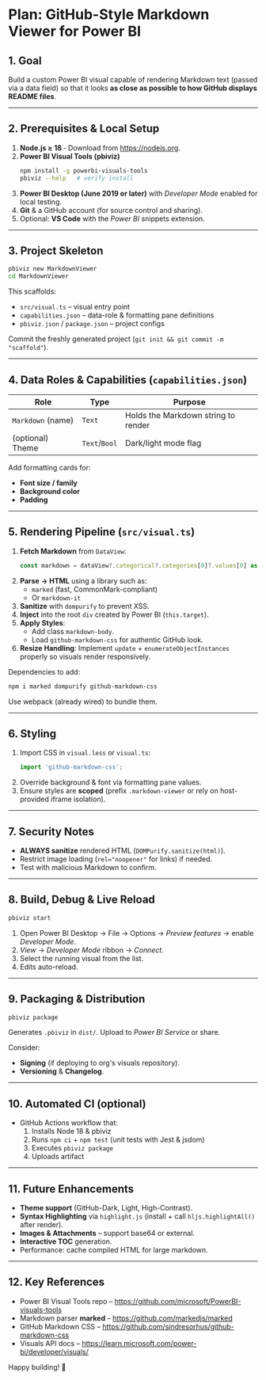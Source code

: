 # Plan: GitHub-Style Markdown Viewer for Power BI

## 1. Goal
Build a custom Power BI visual capable of rendering Markdown text (passed via a data field) so that it looks **as close as possible to how GitHub displays README files**.

---

## 2. Prerequisites & Local Setup
1. **Node.js ≥ 18** ‑ Download from <https://nodejs.org>.
2. **Power BI Visual Tools (pbiviz)**
   ```bash
   npm install -g powerbi-visuals-tools
   pbiviz --help   # verify install
   ```
3. **Power BI Desktop (June 2019 or later)** with *Developer Mode* enabled for local testing.
4. **Git** & a GitHub account (for source control and sharing).
5. Optional: **VS Code** with the *Power BI* snippets extension.

---

## 3. Project Skeleton
```bash
pbiviz new MarkdownViewer
cd MarkdownViewer
```
This scaffolds:
* `src/visual.ts` – visual entry point
* `capabilities.json` – data-role & formatting pane definitions
* `pbiviz.json` / `package.json` – project configs

Commit the freshly generated project (`git init && git commit -m "scaffold"`).

---

## 4. Data Roles & Capabilities (`capabilities.json`)
| Role              | Type        | Purpose                           |
|-------------------|------------|-----------------------------------|
| `Markdown` (name) | `Text`     | Holds the Markdown string to render |
| (optional) Theme  | `Text`/`Bool` | Dark/light mode flag              |

Add formatting cards for:
* **Font size / family**
* **Background color**
* **Padding**

---

## 5. Rendering Pipeline (`src/visual.ts`)
1. **Fetch Markdown** from `DataView`:
   ```ts
   const markdown = dataView?.categorical?.categories[0]?.values[0] as string;
   ```
2. **Parse → HTML** using a library such as:
   * `marked` (fast, CommonMark-compliant)
   * Or `markdown-it`
3. **Sanitize** with `dompurify` to prevent XSS.
4. **Inject** into the root `div` created by Power BI (`this.target`).
5. **Apply Styles**:
   * Add class `markdown-body`.
   * Load `github-markdown-css` for authentic GitHub look.
6. **Resize Handling**: Implement `update` + `enumerateObjectInstances` properly so visuals render responsively.

Dependencies to add:
```bash
npm i marked dompurify github-markdown-css
```
Use webpack (already wired) to bundle them.

---

## 6. Styling
1. Import CSS in `visual.less` or `visual.ts`:
   ```ts
   import 'github-markdown-css';
   ```
2. Override background & font via formatting pane values.
3. Ensure styles are **scoped** (prefix `.markdown-viewer` or rely on host-provided iframe isolation).

---

## 7. Security Notes
* **ALWAYS sanitize** rendered HTML (`DOMPurify.sanitize(html)`).
* Restrict image loading (`rel="noopener"` for links) if needed.
* Test with malicious Markdown to confirm.

---

## 8. Build, Debug & Live Reload
```bash
pbiviz start
```
1. Open Power BI Desktop → File → Options → *Preview features* → enable *Developer Mode*.
2. *View* → *Developer Mode* ribbon → *Connect*.
3. Select the running visual from the list.
4. Edits auto-reload.

---

## 9. Packaging & Distribution
```bash
pbiviz package
```
Generates `.pbiviz` in `dist/`. Upload to *Power BI Service* or share.

Consider:
* **Signing** (if deploying to org's visuals repository).
* **Versioning** & **Changelog**.

---

## 10. Automated CI (optional)
* GitHub Actions workflow that:
  1. Installs Node 18 & pbiviz
  2. Runs `npm ci` + `npm test` (unit tests with Jest & jsdom)
  3. Executes `pbiviz package`
  4. Uploads artifact

---

## 11. Future Enhancements
* **Theme support** (GitHub-Dark, Light, High-Contrast).
* **Syntax Highlighting** via `highlight.js` (install + call `hljs.highlightAll()` after render).
* **Images & Attachments** – support base64 or external.
* **Interactive TOC** generation.
* Performance: cache compiled HTML for large markdown.

---

## 12. Key References
* Power BI Visual Tools repo – <https://github.com/microsoft/PowerBI-visuals-tools>
* Markdown parser **marked** – <https://github.com/markedjs/marked>
* GitHub Markdown CSS – <https://github.com/sindresorhus/github-markdown-css>
* Visuals API docs – <https://learn.microsoft.com/power-bi/developer/visuals/>

Happy building! 🎉 